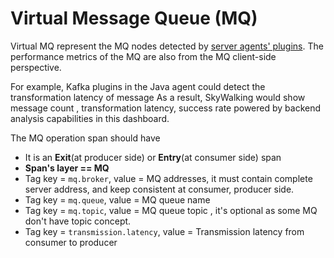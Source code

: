 # Virtual Message Queue (MQ)

Virtual MQ represent the MQ nodes detected by [server agents' plugins](server-agents.md). The performance
metrics of the MQ are also from the MQ client-side perspective.

For example, Kafka plugins in the Java agent could detect the transformation latency of message
As a result, SkyWalking would show message count , transformation latency, success rate powered by backend analysis capabilities in this dashboard.

The MQ operation span should have
- It is an **Exit**(at producer side) or **Entry**(at consumer side) span
- **Span's layer == MQ**
- Tag key = `mq.broker`, value = MQ addresses, it must contain complete server address, and keep consistent at consumer, producer side. 
- Tag key = `mq.queue`, value = MQ queue name
- Tag key = `mq.topic`, value = MQ queue topic , it's optional as some MQ don't have topic concept.
- Tag key = `transmission.latency`, value = Transmission latency from consumer to producer